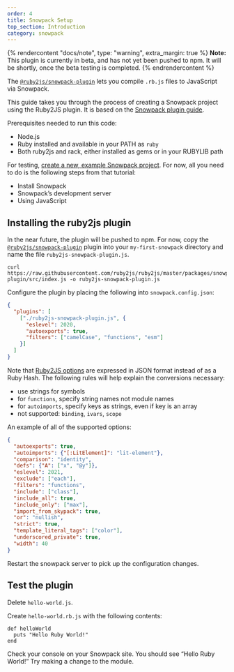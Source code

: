 ```yaml
---
order: 4
title: Snowpack Setup
top_section: Introduction
category: snowpack
---
```


{% rendercontent "docs/note", type: "warning", extra_margin: true %}
**Note:** This plugin is currently in beta, and has not yet been pushed to npm.
It will be shortly, once the beta testing is completed.
{% endrendercontent %}

The [`@ruby2js/snowpack-plugin`](https://github.com/ruby2js/ruby2js/tree/master/packages/snowpack-plugin)
lets you compile `.rb.js` files to JavaScript via Snowpack.

This guide takes you through the process of creating a Snowpack project using
the Ruby2JS plugin.  It is based on the [Snowpack plugin
guide](https://www.snowpack.dev/guides/plugins).

Prerequisites needed to run this code:

  * Node.js
  * Ruby installed and available in your PATH as `ruby`
  * Both ruby2js and rack, either installed as gems or in your RUBYLIB path


For testing, [create a new, example Snowpack project](https://www.snowpack.dev/tutorials/getting-started).
For now, all you need to do is the following steps from that tutorial:

 * Install Snowpack
 * Snowpack’s development server
 * Using JavaScript

## Installing the ruby2js plugin

In the near future, the plugin will be pushed to npm.  For now, copy the
[`@ruby2js/snowpack-plugin`](https://github.com/ruby2js/ruby2js/blob/master/packages/snowpack-plugin/src/index.js)
plugin into your `my-first-snowpack` directory and name the file
`ruby2js-snowpack-plugin.js`.

```
curl https://raw.githubusercontent.com/ruby2js/ruby2js/master/packages/snowpack-plugin/src/index.js -o ruby2js-snowpack-plugin.js
```

Configure the plugin by placing the following into `snowpack.config.json`:

```json
{
  "plugins": [
    ["./ruby2js-snowpack-plugin.js", {
      "eslevel": 2020,
      "autoexports": true,
      "filters": ["camelCase", "functions", "esm"]
    }]
  ]
}
```

Note that [Ruby2JS options](options) are expressed in JSON format instead of
as a Ruby Hash.  The following rules will help explain the conversions
necessary:

  * use strings for symbols
  * for `functions`, specify string names not module names
  * for `autoimports`, specify keys as strings, even if key is an array
  * not supported: `binding`, `ivars`, `scope`

An example of all of the supported options:

```json
{
  "autoexports": true,
  "autoimports": {"[:LitElement]": "lit-element"},
  "comparison": "identity",
  "defs": {"A": ["x", "@y"]},
  "eslevel": 2021,
  "exclude": ["each"],
  "filters": "functions",
  "include": ["class"],
  "include_all": true,
  "include_only": ["max"],
  "import_from_skypack": true,
  "or": "nullish",
  "strict": true,
  "template_literal_tags": ["color"],
  "underscored_private": true,
  "width": 40
}
```

Restart the snowpack server to pick up the configuration changes.

## Test the plugin

Delete `hello-world.js`.

Create `hello-world.rb.js` with the following contents:

```
def helloWorld
  puts "Hello Ruby World!"
end
```

Check your console on your Snowpack site. You should see “Hello Ruby World!”
Try making a change to the module. 
